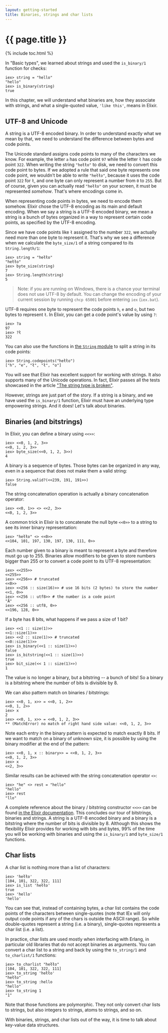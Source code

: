 ```yaml
---
layout: getting-started
title: Binaries, strings and char lists
---
```


# {{ page.title }}

{% include toc.html %}

In "Basic types", we learned about strings and used the `is_binary/1` function for checks:

```iex
iex> string = "hello"
"hello"
iex> is_binary(string)
true
```

In this chapter, we will understand what binaries are, how they associate with strings, and what a single-quoted value, `'like this'`, means in Elixir.

## UTF-8 and Unicode

A string is a UTF-8 encoded binary. In order to understand exactly what we mean by that, we need to understand the difference between bytes and code points.

The Unicode standard assigns code points to many of the characters we know. For example, the letter `a` has code point `97` while the letter `ł` has code point `322`. When writing the string `"hełło"` to disk, we need to convert this code point to bytes. If we adopted a rule that said one byte represents one code point, we wouldn't be able to write `"hełło"`, because it uses the code point `322` for `ł`, and one byte can only represent a number from `0` to `255`. But of course, given you can actually read `"hełło"` on your screen, it must be represented *somehow*. That's where encodings come in.

When representing code points in bytes, we need to encode them somehow. Elixir chose the UTF-8 encoding as its main and default encoding. When we say a string is a UTF-8 encoded binary, we mean a string is a bunch of bytes organized in a way to represent certain code points, as specified by the UTF-8 encoding.

Since we have code points like `ł` assigned to the number `322`, we actually need more than one byte to represent it. That's why we see a difference when we calculate the `byte_size/1` of a string compared to its `String.length/1`:

```iex
iex> string = "hełło"
"hełło"
iex> byte_size(string)
7
iex> String.length(string)
5
```

> Note: if you are running on Windows, there is a chance your terminal does not use UTF-8 by default. You can change the encoding of your current session by running `chcp 65001` before entering `iex` (`iex.bat`).

UTF-8 requires one byte to represent the code points `h`, `e` and `o`, but two bytes to represent `ł`. In Elixir, you can get a code point's value by using `?`:

```iex
iex> ?a
97
iex> ?ł
322
```

You can also use the functions in [the `String` module](/docs/stable/elixir/String.html) to split a string in its code points:

```iex
iex> String.codepoints("hełło")
["h", "e", "ł", "ł", "o"]
```

You will see that Elixir has excellent support for working with strings. It also supports many of the Unicode operations. In fact, Elixir passes all the tests showcased in the article ["The string type is broken"](http://mortoray.com/2013/11/27/the-string-type-is-broken/).

However, strings are just part of the story. If a string is a binary, and we have used the `is_binary/1` function, Elixir must have an underlying type empowering strings. And it does! Let's talk about binaries.

## Binaries (and bitstrings)

In Elixir, you can define a binary using `<<>>`:

```iex
iex> <<0, 1, 2, 3>>
<<0, 1, 2, 3>>
iex> byte_size(<<0, 1, 2, 3>>)
4
```

A binary is a sequence of bytes. Those bytes can be organized in any way, even in a sequence that does not make them a valid string:

```iex
iex> String.valid?(<<239, 191, 191>>)
false
```

The string concatenation operation is actually a binary concatenation operator:

```iex
iex> <<0, 1>> <> <<2, 3>>
<<0, 1, 2, 3>>
```

A common trick in Elixir is to concatenate the null byte `<<0>>` to a string to see its inner binary representation:

```iex
iex> "hełło" <> <<0>>
<<104, 101, 197, 130, 197, 130, 111, 0>>
```

Each number given to a binary is meant to represent a byte and therefore must go up to 255. Binaries allow modifiers to be given to store numbers bigger than 255 or to convert a code point to its UTF-8 representation:

```iex
iex> <<255>>
<<255>>
iex> <<256>> # truncated
<<0>>
iex> <<256 :: size(16)>> # use 16 bits (2 bytes) to store the number
<<1, 0>>
iex> <<256 :: utf8>> # the number is a code point
"Ā"
iex> <<256 :: utf8, 0>>
<<196, 128, 0>>
```

If a byte has 8 bits, what happens if we pass a size of 1 bit?

```iex
iex> <<1 :: size(1)>>
<<1::size(1)>>
iex> <<2 :: size(1)>> # truncated
<<0::size(1)>>
iex> is_binary(<<1 :: size(1)>>)
false
iex> is_bitstring(<<1 :: size(1)>>)
true
iex> bit_size(<< 1 :: size(1)>>)
1
```

The value is no longer a binary, but a bitstring -- a bunch of bits! So a binary is a bitstring where the number of bits is divisible by 8.

We can also pattern match on binaries / bitstrings:

```iex
iex> <<0, 1, x>> = <<0, 1, 2>>
<<0, 1, 2>>
iex> x
2
iex> <<0, 1, x>> = <<0, 1, 2, 3>>
** (MatchError) no match of right hand side value: <<0, 1, 2, 3>>
```

Note each entry in the binary pattern is expected to match exactly 8 bits. If we want to match on a binary of unknown size, it is possible by using the binary modifier at the end of the pattern:

```iex
iex> <<0, 1, x :: binary>> = <<0, 1, 2, 3>>
<<0, 1, 2, 3>>
iex> x
<<2, 3>>
```

Similar results can be achieved with the string concatenation operator `<>`:

```iex
iex> "he" <> rest = "hello"
"hello"
iex> rest
"llo"
```

A complete reference about the binary / bitstring constructor `<<>>` can be found [in the Elixir documentation](http://elixir-lang.org/docs/stable/elixir/Kernel.SpecialForms.html#%3C%3C%3E%3E/1). This concludes our tour of bitstrings, binaries and strings. A string is a UTF-8 encoded binary and a binary is a bitstring where the number of bits is divisible by 8. Although this shows the flexibility Elixir provides for working with bits and bytes, 99% of the time you will be working with binaries and using the `is_binary/1` and `byte_size/1` functions.

## Char lists

A char list is nothing more than a list of characters:

```iex
iex> 'hełło'
[104, 101, 322, 322, 111]
iex> is_list 'hełło'
true
iex> 'hello'
'hello'
```

You can see that, instead of containing bytes, a char list contains the code points of the characters between single-quotes (note that IEx will only output code points if any of the chars is outside the ASCII range). So while double-quotes represent a string (i.e. a binary), single-quotes represents a char list (i.e. a list).

In practice, char lists are used mostly when interfacing with Erlang, in particular old libraries that do not accept binaries as arguments. You can convert a char list to a string and back by using the `to_string/1` and `to_charlist/1` functions:

```iex
iex> to_charlist "hełło"
[104, 101, 322, 322, 111]
iex> to_string 'hełło'
"hełło"
iex> to_string :hello
"hello"
iex> to_string 1
"1"
```

Note that those functions are polymorphic. They not only convert char lists to strings, but also integers to strings, atoms to strings, and so on.

With binaries, strings, and char lists out of the way, it is time to talk about key-value data structures.
